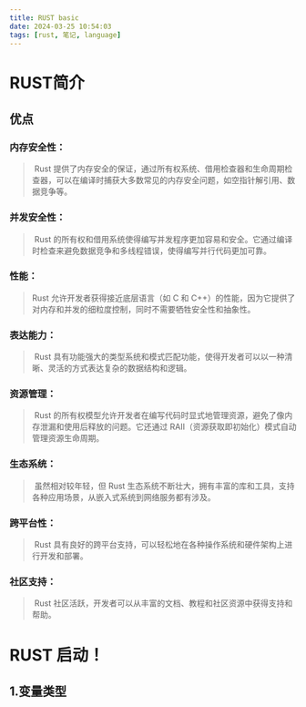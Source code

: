```yaml
---
title: RUST basic
date: 2024-03-25 10:54:03
tags: [rust, 笔记, language]
---
```


# RUST简介

## 优点

### 内存安全性：

> ​	Rust 提供了内存安全的保证，通过所有权系统、借用检查器和生命周期检查器，可以在编译时捕获大多数常见的内存安全问题，如空指针解引用、数据竞争等。

### 并发安全性：

> ​	Rust 的所有权和借用系统使得编写并发程序更加容易和安全。它通过编译时检查来避免数据竞争和多线程错误，使得编写并行代码更加可靠。

### 性能：

>  	Rust 允许开发者获得接近底层语言（如 C 和 C++）的性能，因为它提供了对内存和并发的细粒度控制，同时不需要牺牲安全性和抽象性。

### 表达能力：

> ​	Rust 具有功能强大的类型系统和模式匹配功能，使得开发者可以以一种清晰、灵活的方式表达复杂的数据结构和逻辑。

### 资源管理：

> ​	Rust 的所有权模型允许开发者在编写代码时显式地管理资源，避免了像内存泄漏和使用后释放的问题。它还通过 RAII（资源获取即初始化）模式自动管理资源生命周期。

### 生态系统：

> ​	虽然相对较年轻，但 Rust 生态系统不断壮大，拥有丰富的库和工具，支持各种应用场景，从嵌入式系统到网络服务都有涉及。

### 跨平台性：

> ​	Rust 具有良好的跨平台支持，可以轻松地在各种操作系统和硬件架构上进行开发和部署。

### 社区支持：

> ​	Rust 社区活跃，开发者可以从丰富的文档、教程和社区资源中获得支持和帮助。



# RUST 启动！

## 1.变量类型

